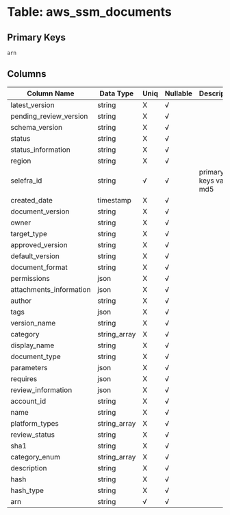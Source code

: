 # Table: aws_ssm_documents

## Primary Keys 

```
arn
```


## Columns 

|  Column Name   |  Data Type  | Uniq | Nullable | Description | 
|  ----  | ----  | ----  | ----  | ---- | 
| latest_version | string | X | √ |  | 
| pending_review_version | string | X | √ |  | 
| schema_version | string | X | √ |  | 
| status | string | X | √ |  | 
| status_information | string | X | √ |  | 
| region | string | X | √ |  | 
| selefra_id | string | √ | √ | primary keys value md5 | 
| created_date | timestamp | X | √ |  | 
| document_version | string | X | √ |  | 
| owner | string | X | √ |  | 
| target_type | string | X | √ |  | 
| approved_version | string | X | √ |  | 
| default_version | string | X | √ |  | 
| document_format | string | X | √ |  | 
| permissions | json | X | √ |  | 
| attachments_information | json | X | √ |  | 
| author | string | X | √ |  | 
| tags | json | X | √ |  | 
| version_name | string | X | √ |  | 
| category | string_array | X | √ |  | 
| display_name | string | X | √ |  | 
| document_type | string | X | √ |  | 
| parameters | json | X | √ |  | 
| requires | json | X | √ |  | 
| review_information | json | X | √ |  | 
| account_id | string | X | √ |  | 
| name | string | X | √ |  | 
| platform_types | string_array | X | √ |  | 
| review_status | string | X | √ |  | 
| sha1 | string | X | √ |  | 
| category_enum | string_array | X | √ |  | 
| description | string | X | √ |  | 
| hash | string | X | √ |  | 
| hash_type | string | X | √ |  | 
| arn | string | √ | √ |  | 


